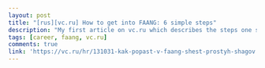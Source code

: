 ```yaml
---
layout: post
title: "[rus][vc.ru] How to get into FAANG: 6 simple steps"
description: "My first article on vc.ru which describes the steps one should take to get into FAANG companies + 8 tips from me."
tags: [career, faang, vc.ru]
comments: true
link: 'https://vc.ru/hr/131031-kak-popast-v-faang-shest-prostyh-shagov'
---
```

